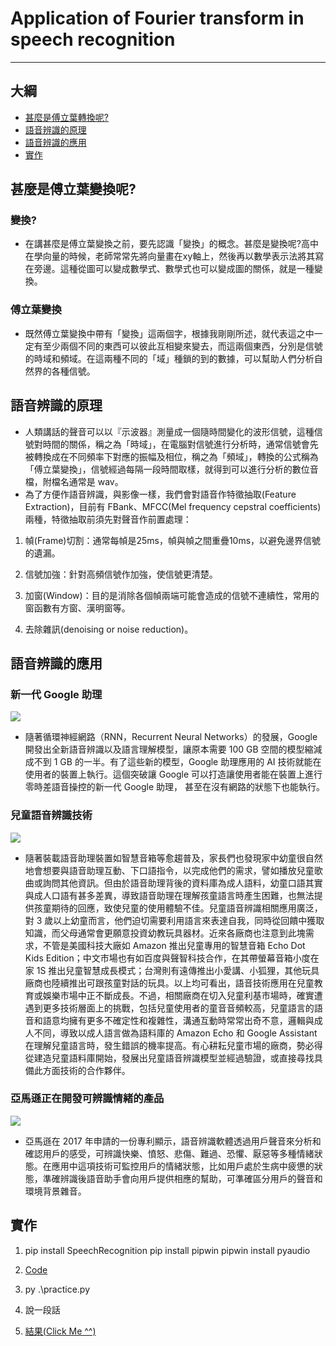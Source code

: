# Application of Fourier transform in speech recognition
***

## 大綱
* [甚麼是傅立葉轉換呢?](#甚麼是傅立葉轉換呢?)
* [語音辨識的原理](#語音辨識的原理)
* [語音辨識的應用](#語音辨識的應用)
* [實作](#實作)

## 甚麼是傅立葉變換呢?

### 變換?
* 在講甚麼是傅立葉變換之前，要先認識「變換」的概念。甚麼是變換呢?高中在學向量的時候，老師常常先將向量畫在xy軸上，然後再以數學表示法將其寫在旁邊。這種從圖可以變成數學式、數學式也可以變成圖的關係，就是一種變換。

### 傅立葉變換
* 既然傅立葉變換中帶有「變換」這兩個字，根據我剛剛所述，就代表這之中一定有至少兩個不同的東西可以彼此互相變來變去，而這兩個東西，分別是信號的時域和頻域。在這兩種不同的「域」種鎖的到的數據，可以幫助人們分析自然界的各種信號。

## 語音辨識的原理
* 人類講話的聲音可以以『示波器』測量成一個隨時間變化的波形信號，這種信號對時間的關係，稱之為「時域」，在電腦對信號進行分析時，通常信號會先被轉換成在不同頻率下對應的振幅及相位，稱之為「頻域」，轉換的公式稱為「傅立葉變換」，信號經過每隔一段時間取樣，就得到可以進行分析的數位音檔，附檔名通常是 wav。
* 為了方便作語音辨識，與影像一樣，我們會對語音作特徵抽取(Feature Extraction)，目前有 FBank、MFCC(Mel frequency cepstral coefficients) 兩種，特徵抽取前須先對聲音作前置處理：
1. 幀(Frame)切割：通常每幀是25ms，幀與幀之間重疊10ms，以避免邊界信號的遺漏。

2. 信號加強：針對高頻信號作加強，使信號更清楚。

3. 加窗(Window)：目的是消除各個幀兩端可能會造成的信號不連續性，常用的窗函數有方窗、漢明窗等。

4. 去除雜訊(denoising or noise reduction)。

## 語音辨識的應用
### 新一代 Google 助理
![](https://img.technews.tw/wp-content/uploads/2019/01/08152618/google-624x367.jpg)
* 隨著循環神經網路（RNN，Recurrent Neural Networks）的發展，Google 開發出全新語音辨識以及語言理解模型，讓原本需要 100 GB 空間的模型縮減成不到 1 GB 的一半。有了這些新的模型，Google 助理應用的 AI 技術就能在使用者的裝置上執行。這個突破讓 Google 可以打造讓使用者能在裝置上進行零時差語音操控的新一代 Google 助理， 甚至在沒有網路的狀態下也能執行。

### 兒童語音辨識技術
![](https://img.technews.tw/wp-content/uploads/2019/02/01153503/shutterstock_741570274-624x351.jpg)
* 隨著裝載語音助理裝置如智慧音箱等愈趨普及，家長們也發現家中幼童很自然地會想要與語音助理互動、下口語指令，以完成他們的需求，譬如播放兒童歌曲或詢問其他資訊。但由於語音助理背後的資料庫為成人語料，幼童口語其實與成人口語有甚多差異，導致語音助理在理解孩童語言時產生困難，也無法提供孩童期待的回應，致使兒童的使用體驗不佳。兒童語音辨識相關應用廣泛，對 3 歲以上幼童而言，他們迫切需要利用語言來表達自我，同時從回饋中獲取知識，而父母通常會更願意投資幼教玩具器材。近來各廠商也注意到此塊需求，不管是美國科技大廠如 Amazon 推出兒童專用的智慧音箱 Echo Dot Kids Edition；中文市場也有如百度與聲智科技合作，在其帶螢幕音箱小度在家 1S 推出兒童智慧成長模式；台灣則有遠傳推出小愛講、小狐狸，其他玩具廠商也陸續推出可跟孩童對話的玩具。以上均可看出，語音技術應用在兒童教育或娛樂市場中正不斷成長。不過，相關廠商在切入兒童利基市場時，確實遭遇到更多技術層面上的挑戰，包括兒童使用者的童音音頻較高，兒童語言的語音和語意均擁有更多不確定性和複雜性，溝通互動時常常出奇不意，邏輯與成人不同，導致以成人語言做為語料庫的 Amazon Echo 和 Google Assistant 在理解兒童語言時，發生錯誤的機率提高。有心耕耘兒童市場的廠商，勢必得從建造兒童語料庫開始，發展出兒童語音辨識模型並經過驗證，或直接尋找具備此方面技術的合作夥伴。

### 亞馬遜正在開發可辨識情緒的產品
![](https://img.technews.tw/wp-content/uploads/2018/01/17202528/20180117202508-624x403.jpg)
* 亞馬遜在 2017 年申請的一份專利顯示，語音辨識軟體透過用戶聲音來分析和確認用戶的感受，可辨識快樂、憤怒、悲傷、難過、恐懼、厭惡等多種情緒狀態。在應用中這項技術可監控用戶的情緒狀態，比如用戶處於生病中疲憊的狀態，準確辨識後語音助手會向用戶提供相應的幫助，可準確區分用戶的聲音和環境背景雜音。

## 實作
1. pip install SpeechRecognition
   pip install pipwin
   pipwin install pyaudio

2. [Code](practice.py)

3. py .\practice.py

4. 說一段話

5. [結果(Click Me ^^)](result.png)